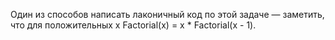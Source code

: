 Один из способов написать лаконичный код по этой задаче — заметить, что для положительных x Factorial(x) = x * Factorial(x - 1).


